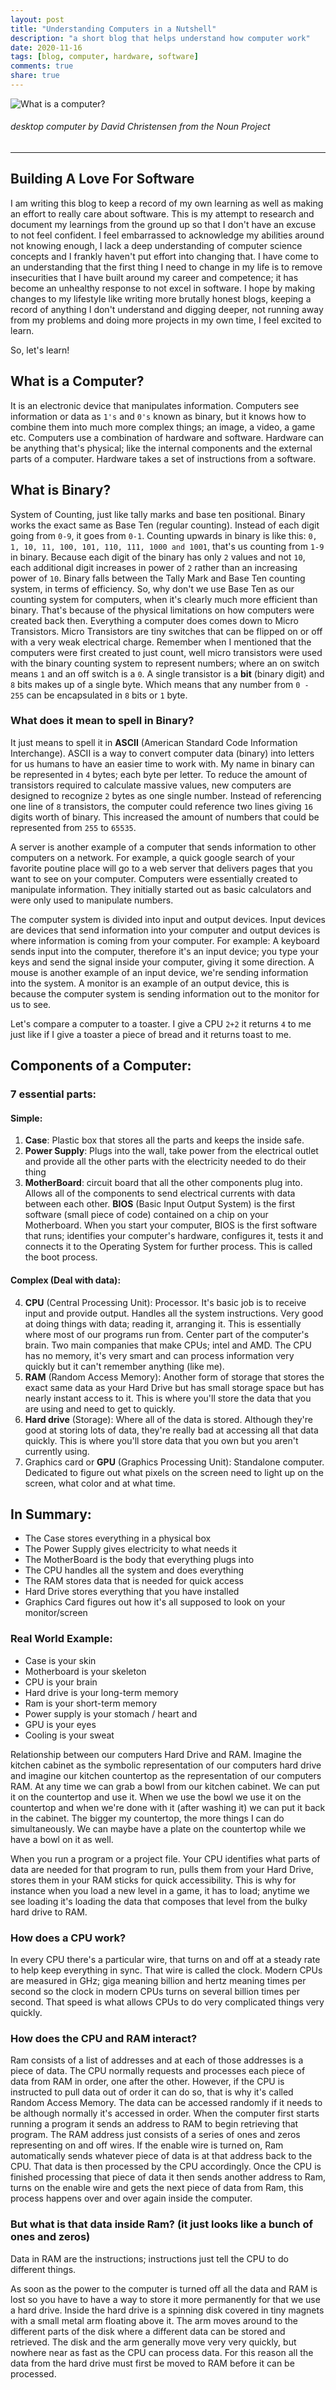 ```yaml
---
layout: post
title: "Understanding Computers in a Nutshell"
description: "a short blog that helps understand how computer work"
date: 2020-11-16
tags: [blog, computer, hardware, software]
comments: true
share: true
---
```


![What is a computer?](https://raw.githubusercontent.com/szikaria961/szikaria961.github.io/master/computer.png)

###### _desktop computer by David Christensen from the Noun Project_

---

## Building A Love For Software

I am writing this blog to keep a record of my own learning as well as making an effort to really care about software. This is my attempt to research and document my learnings from the ground up so that I don't have an excuse to not feel confident. I feel embarrassed to acknowledge my abilities around not knowing enough, I lack a deep understanding of computer science concepts and I frankly haven't put effort into changing that. I have come to an understanding that the first thing I need to change in my life is to remove insecurities that I have built around my career and competence; it has become an unhealthy response to not excel in software. I hope by making changes to my lifestyle like writing more brutally honest blogs, keeping a record of anything I don't understand and digging deeper, not running away from my problems and doing more projects in my own time, I feel excited to learn.

So, let's learn!

## What is a Computer?
It is an electronic device that manipulates information. Computers see  information or data as `1's` and `0's` known as binary, but it knows how to combine them into much more complex things; an image, a video, a game etc. Computers use a combination of hardware and software. Hardware can be anything that's physical; like the internal components and the external parts of a computer. Hardware takes a set of instructions from a software.

## What is Binary?
System of Counting, just like tally marks and base ten positional. Binary works the exact same as Base Ten (regular counting). Instead of each digit going from `0-9`, it goes from `0-1`. Counting upwards in binary is like this: `0, 1, 10, 11, 100, 101, 110, 111, 1000 and 1001`, that's us counting from `1-9` in binary. Because each digit of the binary has only `2` values and not `10`, each additional digit increases in power of `2` rather than an increasing power of `10`. Binary falls between the Tally Mark and Base Ten counting system, in terms of efficiency. So, why don't we use Base Ten as our counting system for computers, when it's clearly much more efficient than binary. That's because of the physical limitations on how computers were created back then. Everything a computer does comes down to Micro Transistors. Micro Transistors are tiny switches that can be flipped on or off with a very weak electrical charge. Remember when I mentioned that the computers were first created to just count, well micro transistors were used with the binary counting system to represent numbers; where an on switch means `1` and an off switch is a `0`. A single transistor is a __bit__ (binary digit) and `8` bits makes up of a single byte. Which means that any number from `0 - 255` can be encapsulated in `8` bits or `1` byte.

### What does it mean to spell in Binary?
It just means to spell it in __ASCII__ (American Standard Code Information Interchange). ASCII is a way to convert computer data (binary) into letters for us humans to have an easier time to work with. My name in binary can be represented in `4` bytes; each byte per letter. To reduce the amount of transistors required to calculate massive values, new computers are designed to recognize `2` bytes as one single number. Instead of referencing one line of `8` transistors, the computer could reference two lines giving `16` digits worth of binary. This increased the amount of numbers that could be represented from `255` to `65535`.

A server is another example of a computer that sends information to other computers on a network. For example, a quick google search of your favorite poutine place will go to a web server that delivers pages that you want to see on your computer. Computers were essentially created to manipulate information. They initially started out as basic calculators and were only used to manipulate numbers.

The computer system is divided into input and output devices. Input devices are devices that send information into your computer and output devices is where information is coming from your computer. For example: A keyboard sends input into the computer, therefore it's an input device; you type your keys and send the signal inside your computer, giving it some direction. A mouse is another example of an input device, we're sending information into the system. A monitor is an example of an output device, this is because the computer system is sending information out to the monitor for us to see.

Let's compare a computer to a toaster. I give a CPU `2+2` it returns `4` to me just like if I give a toaster a piece of bread and it returns toast to me.

## Components of a Computer:

### 7 essential parts:

#### Simple:
1. __Case__: Plastic box that stores all the parts and keeps the inside safe.
2. __Power Supply__: Plugs into the wall, take power from the electrical outlet and provide all the other parts with the electricity needed to do their thing
3. __MotherBoard__: circuit board that all the other components plug into. Allows all of the components to send electrical currents with data between each other. __BIOS__ (Basic Input Output System) is the first software (small piece of code) contained on a chip on your Motherboard. When you start your computer, BIOS is the first software that runs; identifies your computer's hardware, configures it, tests it and connects it to the Operating System for further process. This is called the boot process.

#### Complex (Deal with data):
4. __CPU__ (Central Processing Unit): Processor. It's basic job is to receive input and provide output. Handles all the system instructions. Very good at doing things with data; reading it, arranging it. This is essentially where most of our programs run from. Center part of the computer's brain. Two main companies that make CPUs; intel and AMD. The CPU has no memory, it's very smart and can process information very quickly but it can't remember anything (like me).
5. __RAM__ (Random Access Memory): Another form of storage that stores the exact same data as your Hard Drive but has small storage space but has nearly instant access to it. This is where you'll store the data that you are using and need to get to quickly.
6. __Hard drive__ (Storage): Where all of the data is stored. Although they're good at storing lots of data, they're really bad at accessing all that data quickly. This is where you'll store data that you own but you aren't currently using.
7. Graphics card or __GPU__ (Graphics Processing Unit): Standalone computer. Dedicated to figure out what pixels on the screen need to light up on the screen, what color and at what time.

## In Summary:
- The Case stores everything in a physical box
- The Power Supply gives electricity to what needs it
- The MotherBoard is the body that everything plugs into
- The CPU handles all the system and does everything
- The RAM stores data that is needed for quick access
- Hard Drive stores everything that you have installed
- Graphics Card figures out how it's all supposed to look on your monitor/screen

### Real World Example:
- Case is your skin
- Motherboard is your skeleton
- CPU is your brain
- Hard drive is your long-term memory
- Ram is your short-term memory
- Power supply is your stomach / heart and
- GPU is your eyes
- Cooling is your sweat

Relationship between our computers Hard Drive and RAM. Imagine the kitchen cabinet as the symbolic representation of our computers hard drive and imagine our kitchen countertop as the representation of our computers RAM. At any time we can grab a bowl from our kitchen cabinet. We can put it on the countertop and use it. When we use the bowl we use it on the countertop and when we're done with it (after washing it) we can put it back in the cabinet. The bigger my countertop, the more things I can do simultaneously. We can maybe have a plate on the countertop while we have a bowl on it as well.

When you run a program or a project file. Your CPU identifies what parts of data are needed for that program to run, pulls them from your Hard Drive, stores them in your RAM sticks for quick accessibility. This is why for instance when you load a new level in a game, it has to load; anytime we see loading it's loading the data that composes that level from the bulky hard drive to RAM.

### How does a CPU work?
In every CPU there's a particular wire, that turns on and off at a steady rate to help keep everything in sync. That wire is called the clock. Modern CPUs are measured in GHz; giga meaning billion and hertz meaning times per second so the clock in modern CPUs turns on several billion times per second. That speed is what allows CPUs to do very complicated things very quickly.

### How does the CPU and RAM interact?
Ram consists of a list of addresses and at each of those addresses is a piece of data. The CPU normally requests and processes each piece of data from RAM in order, one after the other. However, if the CPU is instructed to pull data out of order it can do so, that is why it's called Random Access Memory. The data can be accessed randomly if it needs to be although normally it's accessed in order. When the computer first starts running a program it sends an address to RAM to begin retrieving that program. The RAM address just consists of a series of ones and zeros representing on and off wires. If the enable wire is turned on, Ram automatically sends whatever piece of data is at that address back to the CPU. That data is then processed by the CPU accordingly. Once the CPU is finished processing that piece of data it then sends another address to Ram, turns on the enable wire and gets the next piece of data from Ram, this process happens over and over again inside the computer.

### But what is that data inside Ram? (it just looks like a bunch of ones and zeros)
Data in RAM are the instructions; instructions just tell the CPU to do different things.

As soon as the power to the computer is turned off all the data and RAM is lost so you have to have a way to store it more permanently for that we use a hard drive. Inside the hard drive is a spinning disk covered in tiny magnets with a small metal arm floating above it. The arm moves around to the different parts of the disk where a different data can be stored and retrieved. The disk and the arm generally move very very quickly, but nowhere near as fast as the CPU can process data. For this reason all the data from the hard drive must first be moved to RAM before it can be processed.

